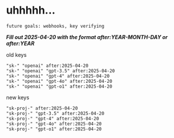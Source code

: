 # uhhhhh...

`future goals: webhooks, key verifying`



***Fill out 2025-04-20 with the format after:YEAR-MONTH-DAY or after:YEAR***

old keys
```
"sk-" "openai" after:2025-04-20
"sk-" "openai" "gpt-3.5" after:2025-04-20
"sk-" "openai" "gpt-4" after:2025-04-20
"sk-" "openai" "gpt-4o" after:2025-04-20
"sk-" "openai" "gpt-o1" after:2025-04-20
```

new keys
```
"sk-proj-" after:2025-04-20
"sk-proj-" "gpt-3.5" after:2025-04-20
"sk-proj-" "gpt-4" after:2025-04-20
"sk-proj-" "gpt-4o" after:2025-04-20
"sk-proj-" "gpt-o1" after:2025-04-20
```
